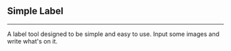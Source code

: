 ## Simple Label
<hr>

A label tool designed to be simple and easy to use. Input some images and write what's on it.